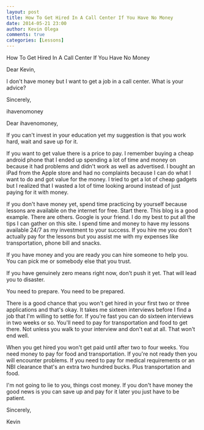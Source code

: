 ```yaml
---
layout: post
title: How To Get Hired In A Call Center If You Have No Money
date: 2014-05-21 23:00
author: Kevin Olega
comments: true
categories: [Lessons]
---
```

How To Get Hired In A Call Center If You Have No Money

Dear Kevin,

I don't have money but I want to get a job in a call center. What is your advice?

Sincerely,

ihavenomoney

Dear ihavenomoney,

If you can't invest in your education yet my suggestion is that you work hard, wait and save up for it.

If you want to get value there is a price to pay. I remember buying a cheap android phone that I ended up spending a lot of time and money on because it had problems and didn't work as well as advertised. I bought an iPad from the Apple store and had no complaints because I can do what I want to do and got value for the money. I tried to get a lot of cheap gadgets but I realized that I wasted a lot of time looking around instead of just paying for it with money.

If you don't have money yet, spend time practicing by yourself because lessons are available on the internet for free. Start there. This blog is a good example. There are others. Google is your friend.  I do my best to put all the tips I can gather on this site. I spend time and money to have my lessons available 24/7 as my investment to your success. If you hire me you don't actually pay for the lessons but you assist me with my expenses like transportation, phone bill and snacks.

If you have money and you are ready you can hire someone to help you. You can pick me or somebody else that you trust.

If you have genuinely zero means right now, don't push it yet. That will lead you to disaster.

You need to prepare. You need to be prepared.

There is a good chance that you won't get hired in your first two or three applications and that's okay. It takes me sixteen interviews before I find a job that I'm willing to settle for. If you're fast you can do sixteen interviews in two weeks or so. You'll need to pay for transportation and food to get there. Not unless you walk to your interview and don't eat at all. That won't end well.

When you get hired you won't get paid until after two to four weeks. You need money to pay for food and transportation. If you're not ready then you will encounter problems. If you need to pay for medical requirements or an NBI clearance that's an extra two hundred bucks. Plus transportation and food.

I'm not going to lie to you, things cost money. If you don't have money the good news is you can save up and pay for it later you just have to be patient.

Sincerely,

Kevin
